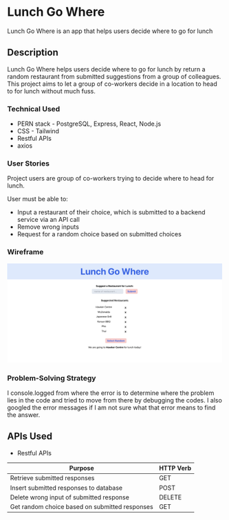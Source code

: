 # Lunch Go Where
 Lunch Go Where is an app that helps users decide where to go for lunch

## Description

Lunch Go Where helps users decide where to go for lunch by return a random restaurant from submitted suggestions from a group of colleagues. This project aims to let a group of co-workers decide in a location to head to for lunch without much fuss.

### Technical Used

- PERN stack - PostgreSQL, Express, React, Node.js
- CSS - Tailwind
- Restful APIs
- axios

### User Stories

Project users are group of co-workers trying to decide where to head for lunch.

User must be able to:

- Input a restaurant of their choice, which is submitted to a backend service via an API call
- Remove wrong inputs
- Request for a random choice based on submitted choices

### Wireframe
<img src="https://github.com/sohsinghian/lunch-go-where/blob/main/wireframe.png" alt="wireframe" width="500"/>

### Problem-Solving Strategy

I console.logged from where the error is to determine where the problem lies in the code and tried to move from there by debugging the codes.
I also googled the error messages if I am not sure what that error means to find the answer.

## APIs Used

- Restful APIs
  
| Purpose        | HTTP Verb  |
| ------------- |-------------|
| Retrieve submitted responses     |GET |
| Insert submitted responses to database     | POST |
| Delete wrong input of submitted response     | DELETE |
| Get random choice based on submitted responses  | GET |
